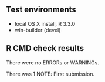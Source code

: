 ## Test environments
* local OS X install, R 3.3.0
* win-builder (devel)

## R CMD check results
There were no ERRORs or WARNINGs.

There was 1 NOTE: First submission.
